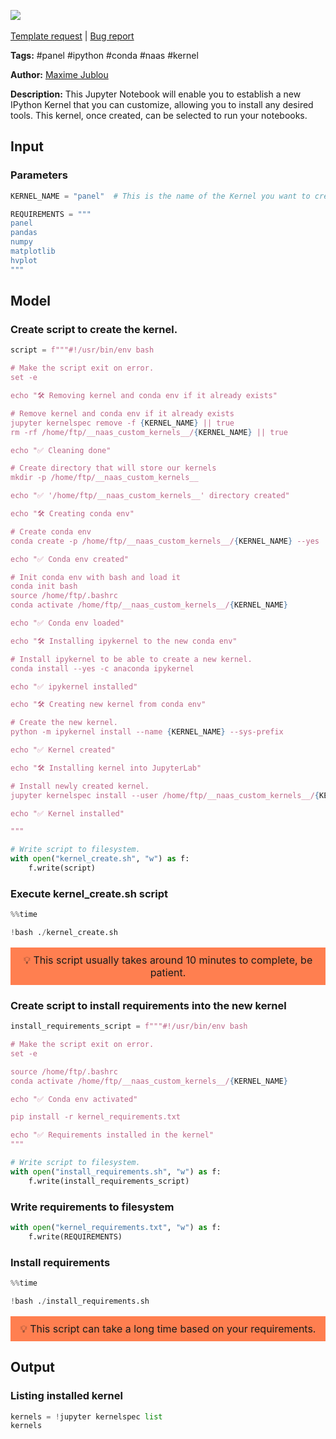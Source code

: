 <a href="https://app.naas.ai/user-redirect/naas/downloader?url=https://raw.githubusercontent.com/jupyter-naas/awesome-notebooks/master/Panel/Panel_Create_a_Panel_kernel_on_Naas.ipynb" target="_parent"><img src="https://naasai-public.s3.eu-west-3.amazonaws.com/open_in_naas.svg"/></a><br><br><a href="https://github.com/jupyter-naas/awesome-notebooks/issues/new?assignees=&labels=&template=template-request.md&title=Tool+-+Action+of+the+notebook+">Template request</a> | <a href="https://github.com/jupyter-naas/awesome-notebooks/issues/new?assignees=&labels=bug&template=bug_report.md&title=Panel+-+Create+a++kernel+on+Naas:+Error+short+description">Bug report</a>

**Tags:** #panel #ipython #conda #naas #kernel

**Author:** [Maxime Jublou](https://www.linkedin.com/in/maximejublou)

**Description:** This Jupyter Notebook will enable you to establish a new IPython Kernel that you can customize, allowing you to install any desired tools. This kernel, once created, can be selected to run your notebooks.

## Input

### Parameters


```python
KERNEL_NAME = "panel"  # This is the name of the Kernel you want to create.

REQUIREMENTS = """
panel
pandas
numpy
matplotlib
hvplot
"""
```

## Model

### Create script to create the kernel.


```python
script = f"""#!/usr/bin/env bash

# Make the script exit on error.
set -e

echo "🛠️ Removing kernel and conda env if it already exists"

# Remove kernel and conda env if it already exists
jupyter kernelspec remove -f {KERNEL_NAME} || true
rm -rf /home/ftp/__naas_custom_kernels__/{KERNEL_NAME} || true

echo "✅ Cleaning done"

# Create directory that will store our kernels
mkdir -p /home/ftp/__naas_custom_kernels__

echo "✅ '/home/ftp/__naas_custom_kernels__' directory created"

echo "🛠️ Creating conda env"

# Create conda env
conda create -p /home/ftp/__naas_custom_kernels__/{KERNEL_NAME} --yes

echo "✅ Conda env created"

# Init conda env with bash and load it
conda init bash
source /home/ftp/.bashrc
conda activate /home/ftp/__naas_custom_kernels__/{KERNEL_NAME}

echo "✅ Conda env loaded"

echo "🛠️ Installing ipykernel to the new conda env"

# Install ipykernel to be able to create a new kernel.
conda install --yes -c anaconda ipykernel

echo "✅ ipykernel installed"

echo "🛠️ Creating new kernel from conda env"

# Create the new kernel.
python -m ipykernel install --name {KERNEL_NAME} --sys-prefix

echo "✅ Kernel created"

echo "🛠️ Installing kernel into JupyterLab" 

# Install newly created kernel.
jupyter kernelspec install --user /home/ftp/__naas_custom_kernels__/{KERNEL_NAME}/share/jupyter/kernels/{KERNEL_NAME}

echo "✅ Kernel installed"

"""

# Write script to filesystem.
with open("kernel_create.sh", "w") as f:
    f.write(script)
```

### Execute kernel_create.sh script


```python
%%time

!bash ./kernel_create.sh
```

<p style="background-color:coral;padding:10px;text-align:center;font-size:16px;" >💡 This script usually takes around 10 minutes to complete, be patient.</p>

### Create script to install requirements into the new kernel


```python
install_requirements_script = f"""#!/usr/bin/env bash

# Make the script exit on error.
set -e

source /home/ftp/.bashrc
conda activate /home/ftp/__naas_custom_kernels__/{KERNEL_NAME}

echo "✅ Conda env activated"

pip install -r kernel_requirements.txt

echo "✅ Requirements installed in the kernel"
"""

# Write script to filesystem.
with open("install_requirements.sh", "w") as f:
    f.write(install_requirements_script)
```

### Write requirements to filesystem


```python
with open("kernel_requirements.txt", "w") as f:
    f.write(REQUIREMENTS)
```

### Install requirements


```python
%%time

!bash ./install_requirements.sh
```

<p style="background-color:coral;padding:10px;text-align:center;font-size:16px;" >💡 This script can take a long time based on your requirements.</p>

## Output

### Listing installed kernel


```python
kernels = !jupyter kernelspec list
kernels
```
